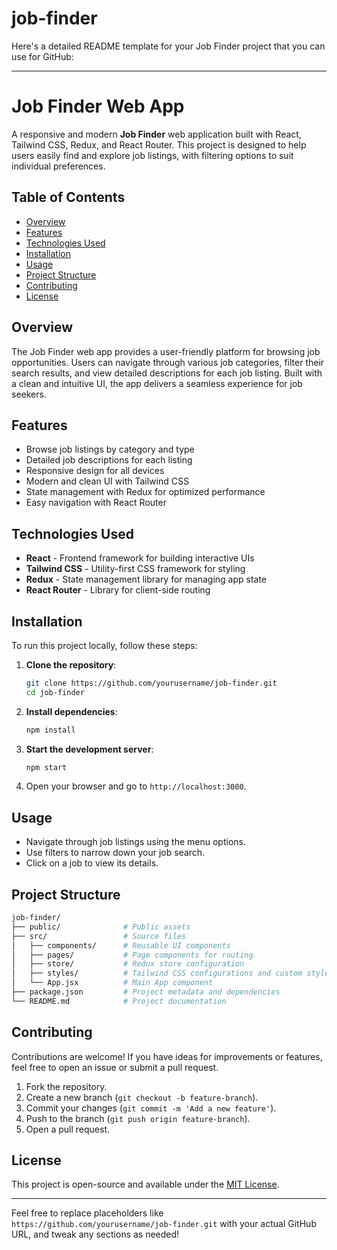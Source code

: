 # job-finder

Here's a detailed README template for your Job Finder project that you can use for GitHub:

---

# Job Finder Web App

A responsive and modern **Job Finder** web application built with React, Tailwind CSS, Redux, and React Router. This project is designed to help users easily find and explore job listings, with filtering options to suit individual preferences.

## Table of Contents

- [Overview](#overview)
- [Features](#features)
- [Technologies Used](#technologies-used)
- [Installation](#installation)
- [Usage](#usage)
- [Project Structure](#project-structure)
- [Contributing](#contributing)
- [License](#license)

## Overview

The Job Finder web app provides a user-friendly platform for browsing job opportunities. Users can navigate through various job categories, filter their search results, and view detailed descriptions for each job listing. Built with a clean and intuitive UI, the app delivers a seamless experience for job seekers.

## Features

- Browse job listings by category and type
- Detailed job descriptions for each listing
- Responsive design for all devices
- Modern and clean UI with Tailwind CSS
- State management with Redux for optimized performance
- Easy navigation with React Router

## Technologies Used

- **React** - Frontend framework for building interactive UIs
- **Tailwind CSS** - Utility-first CSS framework for styling
- **Redux** - State management library for managing app state
- **React Router** - Library for client-side routing

## Installation

To run this project locally, follow these steps:

1. **Clone the repository**:

   ```bash
   git clone https://github.com/yourusername/job-finder.git
   cd job-finder
   ```

2. **Install dependencies**:

   ```bash
   npm install
   ```

3. **Start the development server**:

   ```bash
   npm start
   ```

4. Open your browser and go to `http://localhost:3000`.

## Usage

- Navigate through job listings using the menu options.
- Use filters to narrow down your job search.
- Click on a job to view its details.

## Project Structure

```bash
job-finder/
├── public/              # Public assets
├── src/                 # Source files
│   ├── components/      # Reusable UI components
│   ├── pages/           # Page components for routing
│   ├── store/           # Redux store configuration
│   ├── styles/          # Tailwind CSS configurations and custom styles
│   └── App.jsx          # Main App component
├── package.json         # Project metadata and dependencies
└── README.md            # Project documentation
```

## Contributing

Contributions are welcome! If you have ideas for improvements or features, feel free to open an issue or submit a pull request.

1. Fork the repository.
2. Create a new branch (`git checkout -b feature-branch`).
3. Commit your changes (`git commit -m 'Add a new feature'`).
4. Push to the branch (`git push origin feature-branch`).
5. Open a pull request.

## License

This project is open-source and available under the [MIT License](LICENSE).

---

Feel free to replace placeholders like `https://github.com/yourusername/job-finder.git` with your actual GitHub URL, and tweak any sections as needed!

